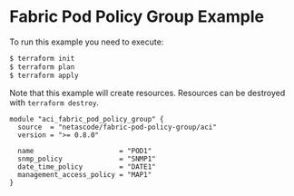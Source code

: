 <!-- BEGIN_TF_DOCS -->
# Fabric Pod Policy Group Example

To run this example you need to execute:

```bash
$ terraform init
$ terraform plan
$ terraform apply
```

Note that this example will create resources. Resources can be destroyed with `terraform destroy`.

```hcl
module "aci_fabric_pod_policy_group" {
  source  = "netascode/fabric-pod-policy-group/aci"
  version = ">= 0.8.0"

  name                     = "POD1"
  snmp_policy              = "SNMP1"
  date_time_policy         = "DATE1"
  management_access_policy = "MAP1"
}
```
<!-- END_TF_DOCS -->